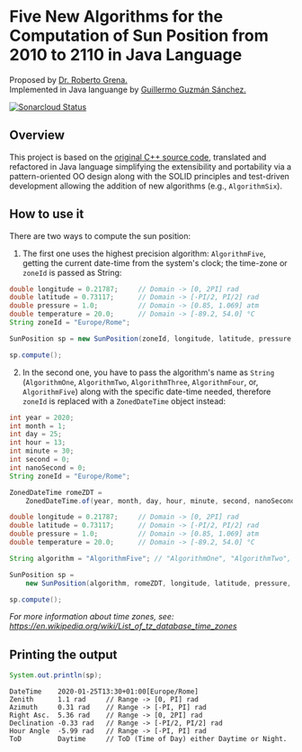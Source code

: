 # Five New Algorithms for the Computation of Sun Position from 2010 to 2110 in Java Language

Proposed by [Dr. Roberto Grena.](https://www.researchgate.net/profile/Roberto_Grena)  
Implemented in Java languange by [Guillermo Guzmán Sánchez.](mailto:guillesupremacy@gmail.com)

[![Sonarcloud Status](https://sonarcloud.io/api/project_badges/measure?project=net.ddns.starla:5NACSP&metric=alert_status)](https://sonarcloud.io/dashboard?id=net.ddns.starla:5NACSP)

## Overview

This project is based on the [original C++ source code](http://www.solaritaly.enea.it/StrSunPosition/SunPositionEn.php), translated and refactored in Java language simplifying the extensibility and portability via a pattern-oriented OO design along with the SOLID principles and test-driven development allowing the addition of new algorithms (e.g., `AlgorithmSix`).

## How to use it

There are two ways to compute the sun position:

1. The first one uses the highest precision algorithm: `AlgorithmFive`, getting the current date-time from the system's clock; the time-zone or `zoneId` is passed as String:

```java
double longitude = 0.21787;     // Domain -> [0, 2PI] rad
double latitude = 0.73117;      // Domain -> [-PI/2, PI/2] rad
double pressure = 1.0;          // Domain -> [0.85, 1.069] atm
double temperature = 20.0;      // Domain -> [-89.2, 54.0] °C
String zoneId = "Europe/Rome";

SunPosition sp = new SunPosition(zoneId, longitude, latitude, pressure, temperature);

sp.compute();
```

2. In the second one, you have to pass the algorithm's name as `String` (`AlgorithmOne`, `AlgorithmTwo`, `AlgorithmThree`, `AlgorithmFour`, or, `AlgorithmFive`) along with the specific date-time needed, therefore `zoneId` is replaced with a `ZonedDateTime` object instead:

```java
int year = 2020;
int month = 1;
int day = 25;
int hour = 13;
int minute = 30;
int second = 0;
int nanoSecond = 0;
String zoneId = "Europe/Rome";

ZonedDateTime romeZDT =
    ZonedDateTime.of(year, month, day, hour, minute, second, nanoSecond, ZoneId.of(zoneId));

double longitude = 0.21787;     // Domain -> [0, 2PI] rad
double latitude = 0.73117;      // Domain -> [-PI/2, PI/2] rad
double pressure = 1.0;          // Domain -> [0.85, 1.069] atm
double temperature = 20.0;      // Domain -> [-89.2, 54.0] °C

String algorithm = "AlgorithmFive"; // "AlgorithmOne", "AlgorithmTwo", "AlgorithmThree", "AlgorithmFour", or, "AlgorithmFive".

SunPosition sp =
    new SunPosition(algorithm, romeZDT, longitude, latitude, pressure, temperature);

sp.compute();
```

*For more information about time zones, see: <https://en.wikipedia.org/wiki/List_of_tz_database_time_zones>*

## Printing the output

```java
System.out.println(sp);
```

```console
DateTime    2020-01-25T13:30+01:00[Europe/Rome]
Zenith      1.1 rad     // Range -> [0, PI] rad
Azimuth     0.31 rad    // Range -> [-PI, PI] rad
Right Asc.  5.36 rad    // Range -> [0, 2PI] rad
Declination -0.33 rad   // Range -> [-PI/2, PI/2] rad
Hour Angle  -5.99 rad   // Range -> [-PI, PI] rad
ToD         Daytime     // ToD (Time of Day) either Daytime or Night.
```
